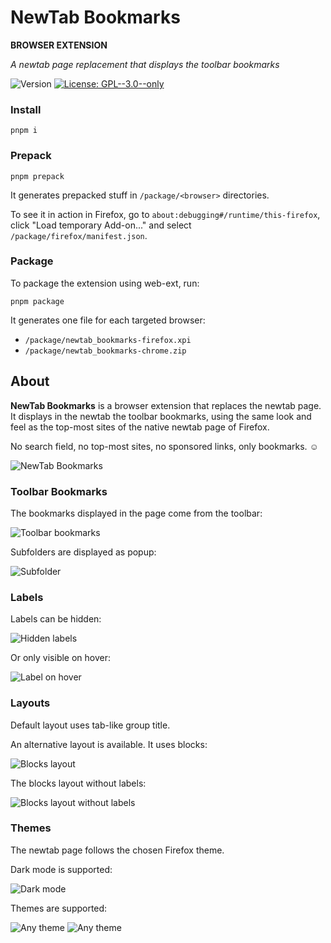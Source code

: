 <h1>NewTab Bookmarks</h1>
<b>BROWSER EXTENSION</b>
<p><i>A newtab page replacement that displays the toolbar bookmarks</i></p>
<p>
  <img alt="Version" src="https://img.shields.io/badge/version-0.0.0.2-blue.svg?cacheSeconds=2592000" />
  <a href="https://github.com/oub/newtab-bm/blob/main/LICENSE" target="_blank">
	<img alt="License: GPL--3.0--only" src="https://img.shields.io/badge/License-GPL--3.0--only-yellow.svg" />
  </a>
</p>

### Install

```
pnpm i
```

### Prepack

```
pnpm prepack
```

It generates prepacked stuff in `/package/<browser>` directories.

To see it in action in Firefox, go to `about:debugging#/runtime/this-firefox`, click "Load temporary Add-on..." and select `/package/firefox/manifest.json`.

### Package

To package the extension using web-ext, run:

```
pnpm package
```

It generates one file for each targeted browser:

- `/package/newtab_bookmarks-firefox.xpi`
- `/package/newtab_bookmarks-chrome.zip`

## About

**NewTab Bookmarks** is a browser extension that replaces the newtab page.
It displays in the newtab the toolbar bookmarks, using the same look and feel as the top-most sites of the native newtab page of Firefox.

No search field, no top-most sites, no sponsored links, only bookmarks. ☺️

![NewTab Bookmarks](https://raw.githubusercontent.com/oub/newtab-bm/refs/heads/main/screenshots/screenshot.png)

### Toolbar Bookmarks

The bookmarks displayed in the page come from the toolbar:

![Toolbar bookmarks](https://raw.githubusercontent.com/oub/newtab-bm/refs/heads/main/screenshots/screenshot--bookmarks-toolbar.png)

Subfolders are displayed as popup:

![Subfolder](https://raw.githubusercontent.com/oub/newtab-bm/refs/heads/main/screenshots/screenshot--subfolder.png)

### Labels

Labels can be hidden:

![Hidden labels](https://raw.githubusercontent.com/oub/newtab-bm/refs/heads/main/screenshots/screenshot--without-label.png)

Or only visible on hover:

![Label on hover](https://raw.githubusercontent.com/oub/newtab-bm/refs/heads/main/screenshots/screenshot--label-on-hover.png)

### Layouts

Default layout uses tab-like group title.

An alternative layout is available. It uses blocks:

![Blocks layout](https://raw.githubusercontent.com/oub/newtab-bm/refs/heads/main/screenshots/screenshot--blocks-layout.png)

The blocks layout without labels:

![Blocks layout without labels](https://raw.githubusercontent.com/oub/newtab-bm/refs/heads/main/screenshots/screenshot--blocks-layout-without-label.png)

### Themes

The newtab page follows the chosen Firefox theme.

Dark mode is supported:

![Dark mode](https://raw.githubusercontent.com/oub/newtab-bm/refs/heads/main/screenshots/screenshot--dark-mode.png)

Themes are supported:

![Any theme](https://raw.githubusercontent.com/oub/newtab-bm/refs/heads/main/screenshots/screenshot--theme.png)
![Any theme](https://raw.githubusercontent.com/oub/newtab-bm/refs/heads/main/screenshots/screenshot--theme2.png)
